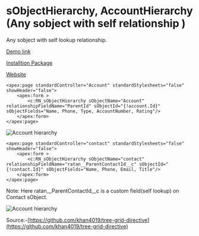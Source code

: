 # sObjectHierarchy, AccountHierarchy (Any sobject with self relationship )
Any sobject with self lookup relationship.

[Demo link](https://ap2-developer-edition.ap1.force.com/pages/RN_AccountHierarchy?id=0019000001WPW4x)

[Installtion Package](https://login.salesforce.com/packaging/installPackage.apexp?p0=04t900000002ZnP)

[Website](http://ratanpaul.github.io/sObjectHierarchy)

```
<apex:page standardController="Account" standardStylesheets="false" showHeader="false">
    <apex:form >
        <c:RN_sObjectHierarchy sObjectName="Account" relationshipFieldName="ParentId" sObjectId="{!account.Id}" sObjectFields="Name, Phone, Type, AccountNumber, Rating"/>
    </apex:form>
</apex:page>
```
![Account hierarchy](https://raw.githubusercontent.com/RatanPaul/imges/master/img/Account%20Hierarchy.png)

```
<apex:page standardController="contact" standardStylesheets="false" showHeader="false">
    <apex:form >
        <c:RN_sObjectHierarchy sObjectName="contact" relationshipFieldName="ratan__ParentContactId__c" sObjectId="{!contact.Id}" sObjectFields="Name, Phone, Email, Title"/>
    </apex:form>
</apex:page>
```
Note: Here ratan__ParentContactId__c is a custom field(self lookup) on Contact sObject.

![Account hierarchy](https://raw.githubusercontent.com/RatanPaul/imges/master/img/Contact%20Hierarchy.png)


Source:-[https://github.com/khan4019/tree-grid-directive](https://github.com/khan4019/tree-grid-directive)

